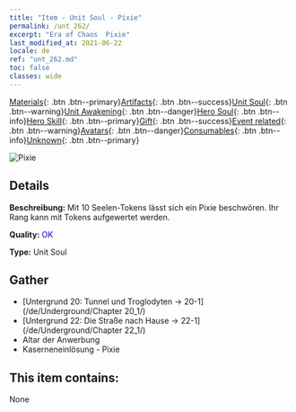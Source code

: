 ```yaml
---
title: "Item - Unit Soul - Pixie"
permalink: /unt_262/
excerpt: "Era of Chaos  Pixie"
last_modified_at: 2021-06-22
locale: de
ref: "unt_262.md"
toc: false
classes: wide
---
```

 [Materials](/ItemsDE/){: .btn .btn--primary}[Artifacts](/ItemsDE/Artifacts/){: .btn .btn--success}[Unit Soul](/ItemsDE/UnitSoul/){: .btn .btn--warning}[Unit Awakening](/ItemsDE/UnitAwakening/){: .btn .btn--danger}[Hero Soul](/ItemsDE/HeroSoul/){: .btn .btn--info}[Hero Skill](/ItemsDE/HeroSkill/){: .btn .btn--primary}[Gift](/ItemsDE/Gift/){: .btn .btn--success}[Event related](/ItemsDE/Events/){: .btn .btn--warning}[Avatars](/ItemsDE/Avatars/){: .btn .btn--danger}[Consumables](/ItemsDE/Consumables/){: .btn .btn--info}[Unknown](/ItemsDE/Unknown/){: .btn .btn--primary}

 ![Pixie](/images/u/ti_mofaxianling.jpg)

## Details
 **Beschreibung:** Mit 10 Seelen-Tokens lässt sich ein Pixie beschwören. Ihr Rang kann mit Tokens aufgewertet werden.

 **Quality:** <span style="color: #0000CD">OK</span>

 **Type:** Unit Soul

## Gather

*    [Untergrund 20: Tunnel und Troglodyten -> 20-1](/de/Underground/Chapter 20_1/) 
*    [Untergrund 22: Die Straße nach Hause -> 22-1](/de/Underground/Chapter 22_1/) 
*    Altar der Anwerbung 
*    Kaserneneinlösung - Pixie 

## This item contains:

  None

